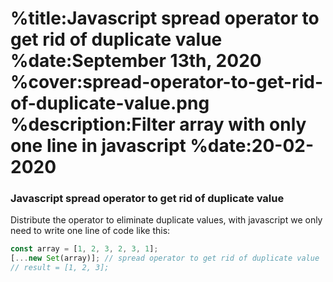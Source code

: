 %title:Javascript spread operator to get rid of duplicate value
%date:September 13th, 2020
%cover:spread-operator-to-get-rid-of-duplicate-value.png
%description:Filter array with only one line in javascript
%date:20-02-2020
==========

### Javascript spread operator to get rid of duplicate value

Distribute the operator to eliminate duplicate values, with javascript we only need to write one line of code like this:

```javascript
const array = [1, 2, 3, 2, 3, 1];
[...new Set(array)]; // spread operator to get rid of duplicate value
// result = [1, 2, 3];
```
